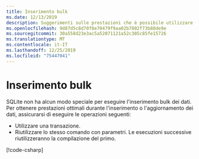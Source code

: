 ```yaml
---
title: Inserimento bulk
ms.date: 12/13/2019
description: Suggerimenti sulle prestazioni che è possibile utilizzare per apportare numerose modifiche al database.
ms.openlocfilehash: 9d87d5c8d70f8e70479f9aa02b7802f73b88de9e
ms.sourcegitcommit: 30a558d23e3ac5a52071121a52c305c85fe15726
ms.translationtype: MT
ms.contentlocale: it-IT
ms.lasthandoff: 12/25/2019
ms.locfileid: "75447041"
---
```

# <a name="bulk-insert"></a>Inserimento bulk

SQLite non ha alcun modo speciale per eseguire l'inserimento bulk dei dati. Per ottenere prestazioni ottimali durante l'inserimento o l'aggiornamento dei dati, assicurarsi di eseguire le operazioni seguenti:

- Utilizzare una transazione.
- Riutilizzare lo stesso comando con parametri. Le esecuzioni successive riutilizzeranno la compilazione del primo.

[!code-csharp[](../../../../samples/snippets/standard/data/sqlite/BulkInsertSample/Program.cs?name=snippet_BulkInsert)]
